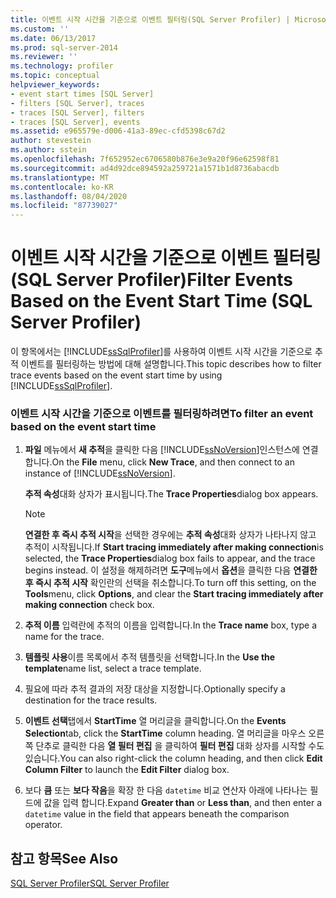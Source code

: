 ```yaml
---
title: 이벤트 시작 시간을 기준으로 이벤트 필터링(SQL Server Profiler) | Microsoft Docs
ms.custom: ''
ms.date: 06/13/2017
ms.prod: sql-server-2014
ms.reviewer: ''
ms.technology: profiler
ms.topic: conceptual
helpviewer_keywords:
- event start times [SQL Server]
- filters [SQL Server], traces
- traces [SQL Server], filters
- traces [SQL Server], events
ms.assetid: e965579e-d006-41a3-89ec-cfd5398c67d2
author: stevestein
ms.author: sstein
ms.openlocfilehash: 7f652952ec6706580b876e3e9a20f96e62598f81
ms.sourcegitcommit: ad4d92dce894592a259721a1571b1d8736abacdb
ms.translationtype: MT
ms.contentlocale: ko-KR
ms.lasthandoff: 08/04/2020
ms.locfileid: "87739027"
---
```

# <a name="filter-events-based-on-the-event-start-time-sql-server-profiler"></a><span data-ttu-id="fd785-102">이벤트 시작 시간을 기준으로 이벤트 필터링(SQL Server Profiler)</span><span class="sxs-lookup"><span data-stu-id="fd785-102">Filter Events Based on the Event Start Time (SQL Server Profiler)</span></span>
  <span data-ttu-id="fd785-103">이 항목에서는 [!INCLUDE[ssSqlProfiler](../../includes/sssqlprofiler-md.md)]를 사용하여 이벤트 시작 시간을 기준으로 추적 이벤트를 필터링하는 방법에 대해 설명합니다.</span><span class="sxs-lookup"><span data-stu-id="fd785-103">This topic describes how to filter trace events based on the event start time by using [!INCLUDE[ssSqlProfiler](../../includes/sssqlprofiler-md.md)].</span></span>  
  
### <a name="to-filter-an-event-based-on-the-event-start-time"></a><span data-ttu-id="fd785-104">이벤트 시작 시간을 기준으로 이벤트를 필터링하려면</span><span class="sxs-lookup"><span data-stu-id="fd785-104">To filter an event based on the event start time</span></span>  
  
1.  <span data-ttu-id="fd785-105">**파일** 메뉴에서 **새 추적**을 클릭한 다음 [!INCLUDE[ssNoVersion](../../includes/ssnoversion-md.md)]인스턴스에 연결합니다.</span><span class="sxs-lookup"><span data-stu-id="fd785-105">On the **File** menu, click **New Trace**, and then connect to an instance of [!INCLUDE[ssNoVersion](../../includes/ssnoversion-md.md)].</span></span>  
  
     <span data-ttu-id="fd785-106">**추적 속성**대화 상자가 표시됩니다.</span><span class="sxs-lookup"><span data-stu-id="fd785-106">The **Trace Properties**dialog box appears.</span></span>  
  
    > [!NOTE]  
    >  <span data-ttu-id="fd785-107">**연결한 후 즉시 추적 시작**을 선택한 경우에는 **추적 속성**대화 상자가 나타나지 않고 추적이 시작됩니다.</span><span class="sxs-lookup"><span data-stu-id="fd785-107">If **Start tracing immediately after making connection**is selected, the **Trace Properties**dialog box fails to appear, and the trace begins instead.</span></span> <span data-ttu-id="fd785-108">이 설정을 해제하려면 **도구**메뉴에서 **옵션**을 클릭한 다음 **연결한 후 즉시 추적 시작** 확인란의 선택을 취소합니다.</span><span class="sxs-lookup"><span data-stu-id="fd785-108">To turn off this setting, on the **Tools**menu, click **Options**, and clear the **Start tracing immediately after making connection** check box.</span></span>  
  
2.  <span data-ttu-id="fd785-109">**추적 이름** 입력란에 추적의 이름을 입력합니다.</span><span class="sxs-lookup"><span data-stu-id="fd785-109">In the **Trace name** box, type a name for the trace.</span></span>  
  
3.  <span data-ttu-id="fd785-110">**템플릿 사용**이름 목록에서 추적 템플릿을 선택합니다.</span><span class="sxs-lookup"><span data-stu-id="fd785-110">In the **Use the template**name list, select a trace template.</span></span>  
  
4.  <span data-ttu-id="fd785-111">필요에 따라 추적 결과의 저장 대상을 지정합니다.</span><span class="sxs-lookup"><span data-stu-id="fd785-111">Optionally specify a destination for the trace results.</span></span>  
  
5.  <span data-ttu-id="fd785-112">**이벤트 선택**탭에서 **StartTime** 열 머리글을 클릭합니다.</span><span class="sxs-lookup"><span data-stu-id="fd785-112">On the **Events Selection**tab, click the **StartTime** column heading.</span></span> <span data-ttu-id="fd785-113">열 머리글을 마우스 오른쪽 단추로 클릭한 다음 **열 필터 편집** 을 클릭하여 **필터 편집** 대화 상자를 시작할 수도 있습니다.</span><span class="sxs-lookup"><span data-stu-id="fd785-113">You can also right-click the column heading, and then click **Edit Column Filter** to launch the **Edit Filter** dialog box.</span></span>  
  
6.  <span data-ttu-id="fd785-114">보다 **큼** 또는 **보다 작음**을 확장 한 다음 `datetime` 비교 연산자 아래에 나타나는 필드에 값을 입력 합니다.</span><span class="sxs-lookup"><span data-stu-id="fd785-114">Expand **Greater than** or **Less than**, and then enter a `datetime` value in the field that appears beneath the comparison operator.</span></span>  
  
## <a name="see-also"></a><span data-ttu-id="fd785-115">참고 항목</span><span class="sxs-lookup"><span data-stu-id="fd785-115">See Also</span></span>  
 [<span data-ttu-id="fd785-116">SQL Server Profiler</span><span class="sxs-lookup"><span data-stu-id="fd785-116">SQL Server Profiler</span></span>](sql-server-profiler.md)  
  
  
